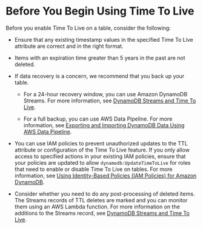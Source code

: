 # Before You Begin Using Time To Live<a name="time-to-live-ttl-before-you-start"></a>

 Before you enable Time To Live on a table, consider the following: 

+ Ensure that any existing timestamp values in the specified Time To Live attribute are correct and in the right format\. 

+ Items with an expiration time greater than 5 years in the past are not deleted\.

+ If data recovery is a concern, we recommend that you back up your table\.

  + For a 24\-hour recovery window, you can use Amazon DynamoDB Streams\. For more information, see [DynamoDB Streams and Time To Live](time-to-live-ttl-streams.md)\.

  + For a full backup, you can use AWS Data Pipeline\. For more information, see [Exporting and Importing DynamoDB Data Using AWS Data Pipeline](DynamoDBPipeline.md)\.

+ You can use IAM policies to prevent unauthorized updates to the TTL attribute or configuration of the Time To Live feature\. If you only allow access to specified actions in your existing IAM policies, ensure that your policies are updated to allow `dynamodb:UpdateTimeToLive` for roles that need to enable or disable Time To Live on tables\. For more information, see [Using Identity\-Based Policies \(IAM Policies\) for Amazon DynamoDB](using-identity-based-policies.md)\.

+ Consider whether you need to do any post\-processing of deleted items\. The Streams records of TTL deletes are marked and you can monitor them using an AWS Lambda function\. For more information on the additions to the Streams record, see [DynamoDB Streams and Time To Live](time-to-live-ttl-streams.md)\.